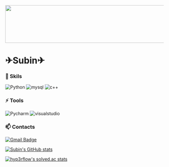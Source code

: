 <!--
**SuBinMok/SuBinMok** is a ✨ _special_ ✨ repository because its `README.md` (this file) appears on your GitHub profile.

Here are some ideas to get you started:

- 🔭 I’m currently working on ...
- 🌱 I’m currently learning ...
- 👯 I’m looking to collaborate on ...
- 🤔 I’m looking for help with ...
- 💬 Ask me about ...
- 📫 How to reach me: ...
- 😄 Pronouns: ...
- ⚡ Fun fact: ...
![header](https://capsule-render.vercel.app/api?type=venom&color=fffcbd&height=200&section=header&text=Hi%20There&fontSize=50)
<div align="center"></div>
-->
<a href="https://github.com/devxb/gitanimals">
  <img src="https://render.gitanimals.org/lines/{SuBinMok}?pet-id=1" width="1000" height="120"/>
</a>

# ✈Subin✈  
### 🌱 Skils
![Python](https://img.shields.io/badge/Python-3776AB.svg?&style=for-the-badge&logo=Python&logoColor=white)
![mysql](https://img.shields.io/badge/MySQL-4479A1.svg?&style=for-the-badge&logo=mysql&logoColor=white)
![c++](https://img.shields.io/badge/C++-00599C.svg?&style=for-the-badge&logo=cplusplus&logoColor=white)

### ⚡ Tools
![Pycharm](https://img.shields.io/badge/Pycharm-000000.svg?&style=for-the-badge&logo=Pycharm&logoColor=white)
![visualstudio](https://img.shields.io/badge/visualstudio-5C2D91.svg?&style=for-the-badge&logo=visualstudio&logoColor=white)

### 📫 Contacts
[![Gmail Badge](https://img.shields.io/badge/Gmail-d14836?style=flat-square&logo=Gmail&logoColor=white&link=mailto:ycd0611@gmail.com)](mailto:ycd0611@gmail.com)

[![Subin's GitHub stats](https://github-readme-stats.vercel.app/api?username=SuBinMok)](https://github.com/anuraghazra/github-readme-stats)
<!-- [![Solved.ac Profile](http://mazassumnida.wtf/api/v2/generate_badge?boj=0313043)](https://solved.ac/0313043/) -->
[![hyp3rflow's solved.ac stats](https://github-readme-solvedac.hyp3rflow.vercel.app/api/?handle=0313043)](https://solved.ac/0313043/)
